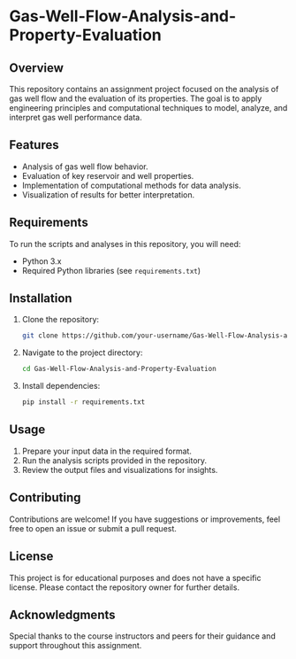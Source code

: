 # Gas-Well-Flow-Analysis-and-Property-Evaluation

## Overview

This repository contains an assignment project focused on the analysis of gas well flow and the evaluation of its properties. The goal is to apply engineering principles and computational techniques to model, analyze, and interpret gas well performance data.

## Features

- Analysis of gas well flow behavior.
- Evaluation of key reservoir and well properties.
- Implementation of computational methods for data analysis.
- Visualization of results for better interpretation.

## Requirements

To run the scripts and analyses in this repository, you will need:

- Python 3.x
- Required Python libraries (see `requirements.txt`)

## Installation

1. Clone the repository:
   ```bash
   git clone https://github.com/your-username/Gas-Well-Flow-Analysis-and-Property-Evaluation.git
   ```
2. Navigate to the project directory:
   ```bash
   cd Gas-Well-Flow-Analysis-and-Property-Evaluation
   ```
3. Install dependencies:
   ```bash
   pip install -r requirements.txt
   ```

## Usage

1. Prepare your input data in the required format.
2. Run the analysis scripts provided in the repository.
3. Review the output files and visualizations for insights.

## Contributing

Contributions are welcome! If you have suggestions or improvements, feel free to open an issue or submit a pull request.

## License

This project is for educational purposes and does not have a specific license. Please contact the repository owner for further details.

## Acknowledgments

Special thanks to the course instructors and peers for their guidance and support throughout this assignment.
